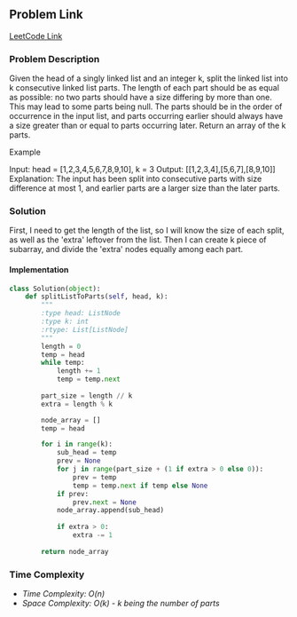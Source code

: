 ## Problem Link

[LeetCode Link](https://leetcode.com/problems/split-linked-list-in-parts/)

### Problem Description

Given the head of a singly linked list and an integer k, split the linked list into k consecutive linked list parts.
The length of each part should be as equal as possible: no two parts should have a size differing by more than one. This may lead to some parts being null.
The parts should be in the order of occurrence in the input list, and parts occurring earlier should always have a size greater than or equal to parts occurring later.
Return an array of the k parts.

Example

Input: head = [1,2,3,4,5,6,7,8,9,10], k = 3
Output: [[1,2,3,4],[5,6,7],[8,9,10]]
Explanation:
The input has been split into consecutive parts with size difference at most 1, and earlier parts are a larger size than the later parts.

### Solution

First, I need to get the length of the list, so I will know the size of each split, as well as the 'extra' leftover from the list.
Then I can create k piece of subarray, and divide the 'extra' nodes equally among each part.

#### Implementation
```py
class Solution(object):
    def splitListToParts(self, head, k):
        """
        :type head: ListNode
        :type k: int
        :rtype: List[ListNode]
        """
        length = 0
        temp = head
        while temp:
            length += 1
            temp = temp.next
        
        part_size = length // k
        extra = length % k

        node_array = []
        temp = head

        for i in range(k):
            sub_head = temp 
            prev = None 
            for j in range(part_size + (1 if extra > 0 else 0)):
                prev = temp
                temp = temp.next if temp else None
            if prev:
                prev.next = None
            node_array.append(sub_head)
            
            if extra > 0:
                extra -= 1
                
        return node_array
```

### Time Complexity
- _Time Complexity: O(n)_
- _Space Complexity: O(k) - k being the number of parts_